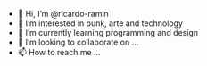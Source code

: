 - 👋 Hi, I’m @ricardo-ramin
- 👀 I’m interested in punk, arte and technology
- 🌱 I’m currently learning programming and design
- 💞️ I’m looking to collaborate on ...
- 📫 How to reach me ...

<!---
ricardo-ramin/ricardo-ramin is a ✨ special ✨ repository because its `README.md` (this file) appears on your GitHub profile.
You can click the Preview link to take a look at your changes.
--->
